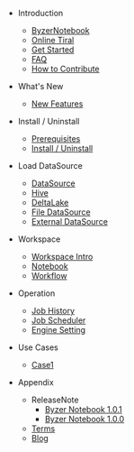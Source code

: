 - Introduction
  * [ByzerNotebook](/byzer-notebook/en-us/introduction/notebook_intro.md)
  * [Online Tiral](/byzer-notebook/en-us/introduction/online_trial.md)
  * [Get Started](/byzer-notebook/en-us/introduction/get_started.md)
  * [FAQ](/byzer-notebook/en-us/appendix/faq.md)
  * [How to Contribute](/byzer-notebook/en-us/appendix/contribute.md)  

- What's New
  * [New Features](/byzer-notebook/en-us/what's_new/new_features.md)

- Install / Uninstall
  * [Prerequisites](/byzer-notebook/en-us/installation/prerequisites.md)
  * [Install / Uninstall](/byzer-notebook/en-us/installation/install_uninstall.md)    

- Load DataSource
  * [DataSource](/byzer-notebook/en-us/datasource/README.md)
  * [Hive](/byzer-notebook/en-us/datasource/hive.md)
  * [DeltaLake](/byzer-notebook/en-us/datasource/deltalake.md)
  * [File DataSource](/byzer-notebook/en-us/datasource/file.md)
  * [External DataSource](/byzer-notebook/en-us/datasource/external_ds.md)

- Workspace
  * [Workspace Intro](/byzer-notebook/en-us/workspace/intro.md)
  * [Notebook](/byzer-notebook/en-us/workspace/notebook.md)
  * [Workflow](/byzer-notebook/en-us/workspace/workflow.md)

- Operation
  * [Job History](/byzer-notebook/en-us/operation/job_history.md)
  * [Job Scheduler](/byzer-notebook/en-us/operation/scheduler.md)
  * [Engine Setting](/byzer-notebook/en-us/operation/engine.md)

- Use Cases
  * [Case1](/byzer-notebook/en-us/use_case/case_1.md)


- Appendix
    * ReleaseNote
      * [Byzer Notebook 1.0.1](/byzer-notebook/en-us/appendix/release-notes/1.0.1.md)
      * [Byzer Notebook 1.0.0](/byzer-notebook/en-us/appendix/release-notes/1.0.0.md)
    * [Terms](/byzer-notebook/en-us/appendix/terms.md)  
    * [Blog](/byzer-notebook/en-us/appendix/blog.md)   
